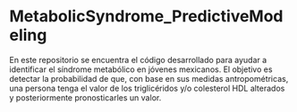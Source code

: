 # MetabolicSyndrome_PredictiveModeling

En este repositorio se encuentra el código desarrollado para ayudar a identificar el síndrome metabólico en jóvenes mexicanos. El objetivo es detectar la probabilidad de que, con base en sus medidas antropométricas, una persona tenga el valor de los triglicéridos y/o colesterol HDL alterados y posteriormente pronosticarles un valor.

